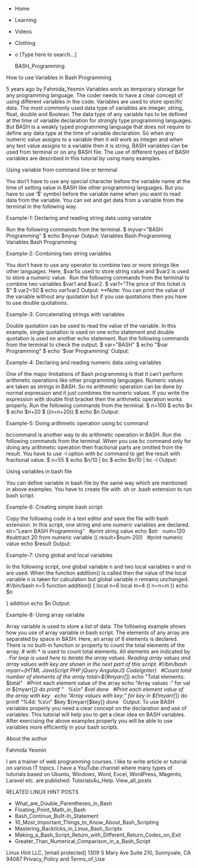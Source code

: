 




















































* Home
* Learning
* Videos
* Clothing
*
  o [Type here to search...]


   BASH_Programming


How to use Variables in Bash Programming

5 years ago
by Fahmida_Yesmin
Variables work as temporary storage for any programming language. The coder
needs to have a clear concept of using different variables in the code.
Variables are used to store specific data. The most commonly used data type of
variables are integer, string, float, double and Boolean. The data type of any
variable has to be defined at the time of variable declaration for strongly
type programming languages. But BASH is a weakly typed programming language
that does not require to define any data type at the time of variable
declaration. So when any numeric value assigns to a variable then it will work
as integer and when any text value assigns to a variable then it is string.
BASH variables can be used from terminal or on any BASH file. The use of
different types of BASH variables are described in this tutorial by using many
examples.

Using variable from command line or terminal

You don’t have to use any special character before the variable name at the
time of setting value in BASH like other programming languages. But you have to
use ‘$’ symbol before the variable name when you want to read data from the
variable. You can set and get data from a variable from the terminal in the
following way.

Example-1: Declaring and reading string data using variable

Run the following commands from the terminal.
$ myvar="BASH Programming"
$ echo $myvar
Output:
 Variables Bash Programming  Variables Bash Programming

Example-2: Combining two string variables

You don’t have to use any operator to combine two or more strings like other
languages. Here, $var1is used to store string value and $var2 is used to store
a numeric value.  Run the following commands from the terminal to combine two
variables $var1 and $var2.
$ var1="The price of this ticket is $"
$ var2=50
$ echo $var1$var2
Output:
**Note: You can print the value of the variable without any quotation but if
you use quotations then you have to use double quotations.

Example-3: Concatenating strings with variables 

Double quotation can be used to read the value of the variable. In this
example, single quotation is used on one echo statement and double quotation is
used on another echo statement. Run the following commands from the terminal to
check the output.
$ var="BASH"
$ echo "$var Programming"
$ echo '$var Programming'
Output:

Example-4: Declaring and reading numeric data using variables

One of the major limitations of Bash programming is that it can’t perform
arithmetic operations like other programming languages. Numeric values are
taken as strings in BASH. So no arithmetic operation can be done by normal
expression and it just combines the numeric values. If you write the expression
with double first bracket then the arithmetic operation works properly. Run the
following commands from the terminal.
$ n=100
$ echo $n
$ echo $n+20
$ ((n=n+20))
$ echo $n
Output:

Example-5: Doing arithmetic operation using bc command

bccommand is another way to do arithmetic operation in BASH. Run the following
commands from the terminal. When you use bc command only for doing any
arithmetic operation then fractional parts are omitted from the result. You
have to use -l option with bc command to get the result with fractional value.
$ n=55
$ echo $n/10 | bc
$ echo $n/10 | bc -l
Output:

Using variables in bash file

You can define variable in bash file by the same way which are mentioned in
above examples. You have to create file with .sh or .bash extension to run bash
script.

Example-6: Creating simple bash script

Copy the following code in a text editor and save the file with bash extension.
In this script, one string and one numeric variables are declared.
str="Learn BASH Programming"
 
#print string value
echo $str
 
num=120
 
#subtract 20 from numeric variable
(( result=$num-20))
 
#print numeric value
echo $result
Output:

Example-7: Using global and local variables

In the following script, one global variable n and two local variables n and m
are used.
When the function addition() is called then the value of the local variable n
is taken for calculation but global variable n remains unchanged.
#!/bin/bash
n=5
function addition()
{
local n=6
local m=4
(( n=n+m ))
echo $n

}
addition
echo $n
Output:

Example-8: Using array variable

Array variable is used to store a list of data. The following example shows how
you use of array variable in bash script. The elements of any array are
separated by space in BASH. Here, an array of 6 elements is declared. There is
no built-in function or property to count the total elements of the array. #
with * is used to count total elements. All elements are indicated by *. For
loop is used here to iterate the array values. Reading array values and array
values with key are shown in the next part of this script.
#!/bin/bash
 
myarr=(HTML JavaScript PHP jQuery AngularJS CodeIgniter)
 
#Count total number of elements of the array
total=${#myarr[*]}
echo "Total elements: $total"
 
#Print each element value of the array
echo "Array values :"
for val in ${myarr[*]}
do
printf "   %s\n" $val
done
 
#Print each element value of the array with key
 
echo "Array values with key:"
for key in ${!myarr[*]}
do
printf "%4d: %s\n" $key ${myarr[$key]}
done
 
Output:
To use BASH variables properly you need a clear concept on the declaration and
use of variables. This tutorial will help you to get a clear idea on BASH
variables. After exercising the above examples properly you will be able to use
variables more efficiently in your bash scripts.


About the author


Fahmida Yesmin

I am a trainer of web programming courses. I like to write article or tutorial
on various IT topics. I have a YouTube channel where many types of tutorials
based on Ubuntu, Windows, Word, Excel, WordPress, Magento, Laravel etc. are
published: Tutorials4u_Help.
View_all_posts

RELATED LINUX HINT POSTS


* What_are_Double_Parentheses_in_Bash
* Floating_Point_Math_in_Bash
* Bash_Continue_Built-In_Statement
* 10_Most_Important_Things_to_Know_About_Bash_Scripting
* Mastering_Backticks_in_Linux_Bash_Scripts
* Making_a_Bash_Script_Return_with_Different_Return_Codes_on_Exit
* Greater_Than_Numerical_Comparison_in_a_Bash_Script

Linux Hint LLC, [email protected]
1309 S Mary Ave Suite 210, Sunnyvale, CA 94087
 Privacy_Policy and Terms_of_Use
